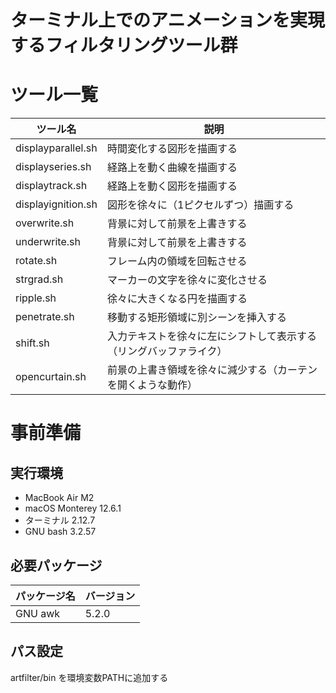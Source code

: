 # ターミナル上でのアニメーションを実現するフィルタリングツール群

# ツール一覧

| ツール名             | 説明                                                                           |
| -------------------- | ------------------------------------------------------------------------------ |
| displayparallel.sh   | 時間変化する図形を描画する                                                     |
| displayseries.sh     | 経路上を動く曲線を描画する                                                     |
| displaytrack.sh      | 経路上を動く図形を描画する                                                     |
| displayignition.sh   | 図形を徐々に（1ピクセルずつ）描画する                                          |
| overwrite.sh         | 背景に対して前景を上書きする                                                   |
| underwrite.sh        | 背景に対して前景を上書きする                                                   |
| rotate.sh            | フレーム内の領域を回転させる                                                   |
| strgrad.sh           | マーカーの文字を徐々に変化させる                                               |
| ripple.sh            | 徐々に大きくなる円を描画する                                                   |
| penetrate.sh         | 移動する矩形領域に別シーンを挿入する                                           |
| shift.sh             | 入力テキストを徐々に左にシフトして表示する（リングバッファライク）             |
| opencurtain.sh       | 前景の上書き領域を徐々に減少する（カーテンを開くような動作）                   |

# 事前準備
## 実行環境

- MacBook Air M2
- macOS Monterey 12.6.1
- ターミナル 2.12.7
- GNU bash 3.2.57

## 必要パッケージ

| パッケージ名 | バージョン |
| ------------ | ---------- |
| GNU awk      | 5.2.0      |

## パス設定

artfilter/bin を環境変数PATHに追加する
